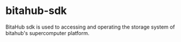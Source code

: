# bitahub-sdk
BitaHub sdk is used to accessing and operating the storage system of bitahub's supercomputer platform.
